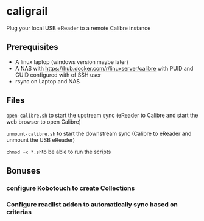 # caligrail
Plug your local USB eReader to a remote Calibre instance

## Prerequisites
- A linux laptop (windows version maybe later)
- A NAS with https://hub.docker.com/r/linuxserver/calibre with PUID and GUID configured with of SSH user
- rsync on Laptop and NAS

## Files
`open-calibre.sh` to start the upstream sync (eReader to Calibre and start the web browser to open Calibre)

`unmount-calibre.sh` to start the downstream sync (Calibre to eReader and unmount the USB eReader)

`chmod +x *.sh`to be able to run the scripts


## Bonuses

### configure Kobotouch to create Collections

### Configure readlist addon to automatically sync based on criterias
